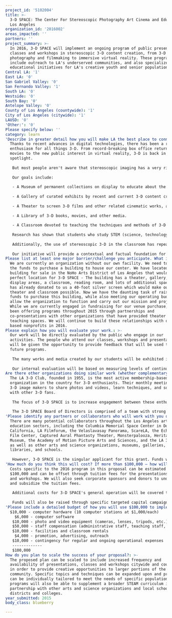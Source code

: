 ```yaml
---
project_id: '5102004'
title: >-
  3-D SPACE: The Center For Stereoscopic Photography Art Cinema and Education in
  Los Angeles
organization_id: '2016002'
areas_impacted: ''
partners: ''
project_summary: >-
  In 2016, 3-D SPACE will implement an ongoing program of public presentations,
  classes and workshops in stereoscopic 3-D content creation, from 3-D
  photography and filmmaking to immersive virtual reality. These programs will
  include outreach to LA's underserved communities, and also specialized
  educational initiatives for LA's creative youth and senior populations.
Central LA: '1'
East LA: '0'
San Gabriel Valley: '0'
San Fernando Valley: '1'
South LA: '0'
Westside: '0'
South Bay: '0'
Antelope Valley: '0'
County of Los Angeles (countywide): '1'
City of Los Angeles (citywide): '1'
LAUSD: '0'
'Other:': '0'
Please specify below: ''
category: learn
'Describe in greater detail how you will make LA the best place to connect:': >-
  Thanks to recent advances in digital technologies, there has been a renewed
  enthusiasm for all things 3-D. From record-breaking box office returns of 3-D
  movies to the new public interest in virtual reality, 3-D is back in the
  spotlight. 
    
   But most people aren't aware that stereoscopic imaging has a very rich history that dates back to the 19th century. We want to create a center to celebrate the work of the many talented artists, photographers and filmmakers who have used the medium of 3-D as their creative tool, and to educate the public on the art and science of stereography, from it's analog beginnings in the 1830s to the immersive digital realms of the future.
   
   Our goals include:
    
   - A Museum of permanent collections on display to educate about the history of 3-D art and science.
   
   - A Gallery of curated exhibits by recent and current 3-D content creators.
   
   - A Theater to screen 3-D films and other related cinematic works, and to host lectures and presentations.
   
   - A Library of 3-D books, movies, and other media.
   
   - A Classroom devoted to teaching the techniques and methods of 3-D image creation through classes and workshops for the public, including special outreach and educational programs for youth and seniors.
   
   Research has shown that students who study STEM (science, technology, engineering and math) become better problem solvers, innovators, inventors and logical thinkers. Studies also show that Students who study the arts are more likely to be academic achievers with strong skills in creativity and innovation, critical thinking and problem solving, and communication and collaboration. Arts specific education is on the decline, but arts connected to STEM (STEAM) through mutually-reinforcing objectives deepens learning in both areas.
   
   Additionally, the use of stereoscopic 3-D in the classroom has repeatedly proven to provide markedly higher rates of comprehension and retention of information by students, yet 3-D is not widely understood or implemented by educators or industries.
   
   Our initiative will provide a contextual and factual foundation for an increase in the creation and use of 3-D content by the Los Angeles population. This knowledge will benefit the growing numbers of LA residents who will pursue careers in the numerous fields that are rapidly implementing 3-D imagery, including entertainment, medicine, design, and education.
Please list at least one major barrier/challenge you anticipate. What is your strategy for overcoming these obstacles?: >-
  We are currently an organization without our own facility. We need to raise
  the funds to purchase a building to house our center. We have located a
  building for sale in the NoHo Arts District of Los Angeles that would be a
  perfect location for 3-D SPACE - The building has a theater, gallery, museum
  display areas, a classroom, reading room, and lots of additional space. USC
  has already donated to us a 40-foot silver screen which would make our 3-D
  theater and classroom possible. Now we have the daunting task of raising the
  funds to purchase this building, while also meeting our operating budget to
  allow the organization to function and carry out our mission and projects.
  While we are currently engaged in fundraising for our venue purchase, we have
  been offering programs throughout 2015 through partnerships and
  co-presentations with other organizations that have provided theater and
  teaching spaces. We will continue to build these relationships with other LA
  based nonprofits in 2016.
Please explain how you will evaluate your work.: >-
  Our work will be directly evaluated by the public who engage in our
  activities. The people who attend our classes, workshops and presentations
  will be given the opportunity to provide feedback that will be used to shape
  future programs.
   
   The many works and media created by our students will be exhibited in various public venues including art galleries, film festivals, and online, where the Los Angeles community at large will be able to see, experience, and comment.
   
   Our internal evaluation will be based on measuring levels of continuing engagement with the public, growth of class and workshop sizes, attendance numbers at our events, and public demand for increased activities
Are there other organizations doing similar work (whether complementary or competitive)? What is unique about your proposed approach?: >-
  The LA 3-D Club, founded in 1955, is the most active membership-based
  organization in the country for 3-D enthusiasts. Their monthly meetings allow
  3-D image makers to share photos and videos, learn techniques, and socialize
  with other 3-D fans.
   
   The focus of 3-D SPACE is to increase engagement between these enthusiast communities, working professionals, and the public. 3-D SPACE founder Eric Kurland has over ten years of experience in connecting the public to the 3-D community. His work as the Director of the Annual LA 3-D Movie Festival and five years as the President of the LA 3-D Club, as well as his professional stereoscopic work in the entertainment industry (including 3-D Director for the Grammy nominated OK Go music video ALL IS NOT LOST, and Lead Stereographer for the Oscar nominated animated short MAGGIE SIMPSON IN THE LONGEST DAYCARE) puts 3-D SPACE in the position to be able to bring all aspects of the 3-D world together, from the fans, to the independent artists, to the professionals working in the entertainment industry.
    
   The 3-D SPACE Board of Directors is comprised of a team with strong backgrounds in the arts, non-profits and museums, education, and of course 3-D. We have also assembled a fantastic group of advisors to help round out our knowledge, and provide access to resources and information that will help us to become a vital and exciting organization.
'Please identify any partners or collaborators who will work with you on this project. How much of the $100,000 grant award will each partner receive?': >-
  There are many potential collaborators throughout the Los Angeles arts and
  education sectors, including the Columbia Memorial Space Center in Downey,
  California, LA Filmforum, the Velaslavasay Panorama, ScareLA, the Echo Park
  Film Center, Captured Aural Phantasty Theater, Monsterpalooza, Heritage Square
  Museum, the Academy of Motion Picture Arts and Sciences, and the LA 3-D Club,
  as well as other arts and science organizations, museums, galleries,
  libraries, and schools.
   
   However, 3-D SPACE is the singular applicant for this grant. Funds will be directed into the budget of the program of presentations, classes and workshops described in this proposal, and will not be disbursed to any partners.
'How much do you think this will cost? If more than $100,000 – how will you cover the additional costs?': >-
  Costs specific to the 2016 program in this proposal can be estimated at
  $100,000 and can be offset through tuition fees for the presentations, classes
  and workshops. We will also seek corporate sponsors and donors to underwrite
  and subsidize the tuition fees.
   
   Additional costs for 3-D SPACE's general operation will be covered through sustaining membership subscriptions, corporate donors and sponsorships, and additional foundation and government grants.
   
   Funds will also be raised through specific targeted capital campaigns for the eventual acquisition and maintenance of a suitable permanent facility for our center (museum, gallery, classroom, theater).
'Please include a detailed budget of how you will use $100,000 to implement this project.': |-
  $10,000 - computer hardware (10 computer stations at $1,000/each)
    $6,000 - computer software
   $10,000 - photo and video equipment (cameras, lenses, tripods, etc.)
   $50,000 - staff compensation (administrative staff, teaching staff, support staff)
   $10,000 - facilities and classroom rentals
    $4,000 - promotion, advertising, outreach
   $10,000 - contingency for regular and ongoing operational expenses
   -------------
   $100,000
How do you plan to scale the success of your proposal?: >-
  The proposed plan can be scaled to include increased frequency and
  availability of presentations, classes and workshops citywide and countywide
  in order to provide creative opportunities to larger portions of the
  community. Specific topics and techniques can be expanded upon and programs
  can be individually tailored to meet the needs of specific populations. Our
  programs will also be able to supplement a broader STEAM curriculum in
  partnership with other arts and science organizations and local school
  districts and colleges.
year_submitted: 2015
body_class: blueberry

---
```

